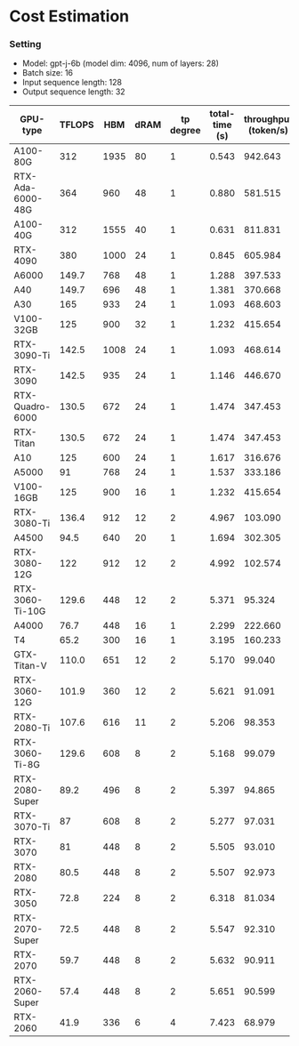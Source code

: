 # Cost Estimation
### Setting
- Model: gpt-j-6b (model dim: 4096, num of layers: 28)
- Batch size: 16
- Input sequence length: 128
- Output sequence length: 32

| GPU-type  | TFLOPS  | HBM | dRAM  | tp degree | total-time (s) | throughput (token/s) |
|----|----|----|----|----|----|----|
|A100-80G|312|1935|80|1|0.543|942.643|
|RTX-Ada-6000-48G|364|960|48|1|0.880|581.515|
|A100-40G|312|1555|40|1|0.631|811.831|
|RTX-4090|380|1000|24|1|0.845|605.984|
|A6000|149.7|768|48|1|1.288|397.533|
|A40|149.7|696|48|1|1.381|370.668|
|A30|165|933|24|1|1.093|468.603|
|V100-32GB|125|900|32|1|1.232|415.654|
|RTX-3090-Ti|142.5|1008|24|1|1.093|468.614|
|RTX-3090|142.5|935|24|1|1.146|446.670|
|RTX-Quadro-6000|130.5|672|24|1|1.474|347.453|
|RTX-Titan|130.5|672|24|1|1.474|347.453|
|A10|125|600|24|1|1.617|316.676|
|A5000|91|768|24|1|1.537|333.186|
|V100-16GB|125|900|16|1|1.232|415.654|
|RTX-3080-Ti|136.4|912|12|2|4.967|103.090|
|A4500|94.5|640|20|1|1.694|302.305|
|RTX-3080-12G|122|912|12|2|4.992|102.574|
|RTX-3060-Ti-10G|129.6|448|12|2|5.371|95.324|
|A4000|76.7|448|16|1|2.299|222.660|
|T4|65.2|300|16|1|3.195|160.233|
|GTX-Titan-V|110.0|651|12|2|5.170|99.040|
|RTX-3060-12G|101.9|360|12|2|5.621|91.091|
|RTX-2080-Ti|107.6|616|11|2|5.206|98.353|
|RTX-3060-Ti-8G|129.6|608|8|2|5.168|99.079|
|RTX-2080-Super|89.2|496|8|2|5.397|94.865|
|RTX-3070-Ti|87|608|8|2|5.277|97.031|
|RTX-3070|81|448|8|2|5.505|93.010|
|RTX-2080|80.5|448|8|2|5.507|92.973|
|RTX-3050|72.8|224|8|2|6.318|81.034|
|RTX-2070-Super|72.5|448|8|2|5.547|92.310|
|RTX-2070|59.7|448|8|2|5.632|90.911|
|RTX-2060-Super|57.4|448|8|2|5.651|90.599|
|RTX-2060|41.9|336|6|4|7.423|68.979|
